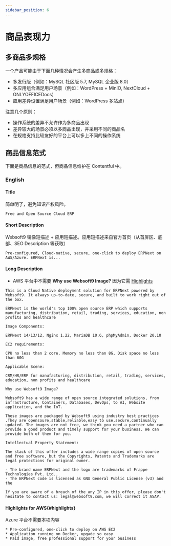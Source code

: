 ```yaml
---
sidebar_position: 6
---
```


# 商品表现力

## 多商品多规格

一个产品可能由于下面几种情况会产生多商品或多规格：  

* 多发行版（例如：MySQL 社区版 5.7, MySQL 企业版 8.0） 
* 多应用组合满足用户场景（例如：WordPress + MinIO, NextCloud + ONLYOFFICEDocs）
* 应用差异设置满足用户场景（例如：WordPress 多站点）

注意几个原则：

* 操作系统的差异不允许作为多商品出现
* 差异较大的场景必须以多商品出现，并采用不同的商品名
* 在规格支持比较友好的平台上可以多上不同的操作系统


## 商品信息范式

下面是商品信息的范式，但商品信息维护在 Contentful 中。

### English

#### Title

简单明了，避免知识产权风险。  

```
Free and Open Source Cloud ERP
```

#### Short Description

Websoft9 镜像短描述 + 应用短描述。应用短描述来自官方首页（从首屏区、底部、SEO Description 等获取）

```
Pre-configured, Cloud-native, secure, one-click to deploy ERPNext on AWS/Azure. ERPNext is... 
```

#### Long Description

* AWS 平台中不需要 **Why use Websoft9 Image?** 因为它需 [Highlights](#highlights)

```
This is a Cloud Native deployment solution for ERPNext powered by Websoft9. It always up-to-date, secure, and built to work right out of the box.  

ERPNext is the world's top 100% open source ERP which supports manufacturing, distribution, retail, trading, services, education, non profits and healthcare

Image Components: 

ERPNext 14/13/12, Nginx 1.22, MariaDB 10.6, phpMyAdmin, Docker 20.10

EC2 requirements: 

CPU no less than 2 core, Memory no less than 8G, Disk space no less than 60G 

Applicable Scene: 

CRM/HR/ERP for manufacturing, distribution, retail, trading, services, education, non profits and healthcare

Why use Websoft9 Image?

Websoft9 has a wide range of open source integrated solutions, from infrastructure, Containers, Databases, DevOps, to AI, Website application, and the IoT. 

These images are packaged by Websoft9 using industry best practices .They are opensoure,stable,reliable,easy to use,secure,continually updated. The images are not free, we think you need a partner who can provide a good product and timely support for your business. We can provide both of them for you.

Intellectual Property Statement: 

The stack of this offer includes a wide range copies of open source and free software, but the Copyrights, Patents and Trademarks are legal protections for original owner. 

- The brand name ERPNext and the logo are trademarks of Frappe Technologies Pvt. Ltd..
- The ERPNext code is licensed as GNU General Public License (v3) and the 

If you are aware of a breach of the any IP in this offer, please don't hesitate to contact us: legal@websoft9.com, we will correct it ASAP.
```

#### Highlights for AWS{#highlights}

Azure 平台不需要本项内容

``` 
* Pre-configured, one-click to deploy on AWS EC2
* Application running on Docker, upgade so easy
* Paid image, free professional support for your business
```
